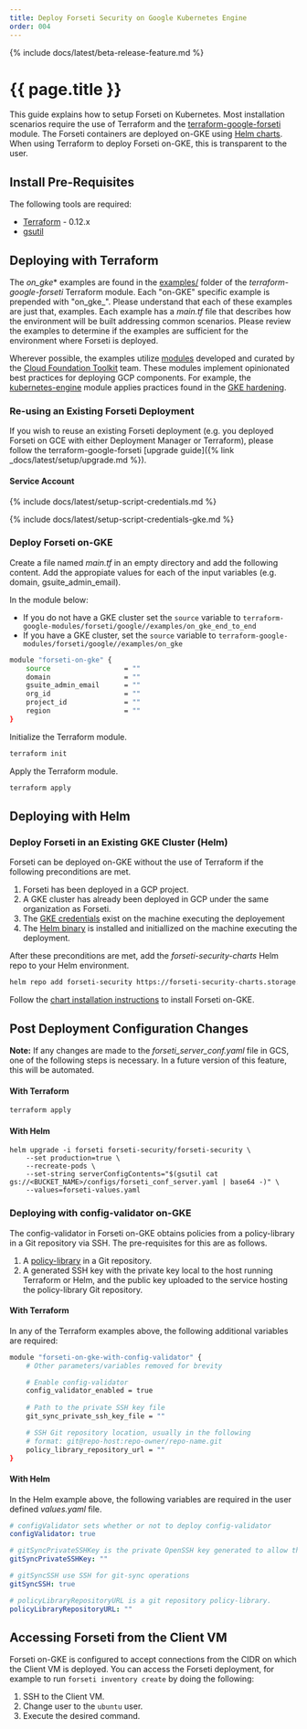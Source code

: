 ```yaml
---
title: Deploy Forseti Security on Google Kubernetes Engine
order: 004
---
```


{% include docs/latest/beta-release-feature.md %}

# {{ page.title }}

This guide explains how to setup Forseti on Kubernetes.  Most installation scenarios require the use of Terraform and the [terraform-google-forseti](https://registry.terraform.io/modules/terraform-google-modules/forseti/google/) module.  The Forseti containers are deployed on-GKE using [Helm charts](https://github.com/forseti-security/helm-charts).  When using Terraform to deploy Forseti on-GKE, this is transparent to the user.

## Install Pre-Requisites

The following tools are required:
* [Terraform](https://www.terraform.io/downloads.html) - 0.12.x
* [gsutil](https://cloud.google.com/storage/docs/gsutil)


## Deploying with Terraform
The *on_gke** examples are found in the [examples/](https://github.com/forseti-security/terraform-google-forseti/tree/master/examples/) folder of the *terraform-google-forseti* Terraform module.  Each "on-GKE" specific example is prepended with "on_gke_".  Please understand that each of these examples are just that, examples.  Each example has a *main.tf* file that describes how the environment will be built addressing common scenarios.  Please review the examples to determine if the examples are sufficient for the environment where Forseti is deployed.

Wherever possible, the examples utilize [modules](https://registry.terraform.io/modules/terraform-google-modules) developed and curated by the [Cloud Foundation Toolkit](https://cloud.google.com/foundation-toolkit/) team.  These modules implement opinionated best practices for deploying GCP components.  For example, the [kubernetes-engine](https://registry.terraform.io/modules/terraform-google-modules/kubernetes-engine/google/5.0.0) module applies practices found in the [GKE hardening](https://cloud.google.com/kubernetes-engine/docs/how-to/hardening-your-cluster).

### Re-using an Existing Forseti Deployment
If you wish to reuse an existing Forseti deployment (e.g. you deployed Forseti on GCE with either Deployment Manager or Terraform), please follow the terraform-google-forseti [upgrade guide]({% link _docs/latest/setup/upgrade.md %}).

#### Service Account

{% include docs/latest/setup-script-credentials.md %}

{% include docs/latest/setup-script-credentials-gke.md %}

### Deploy Forseti on-GKE

Create a file named *main.tf* in an empty directory and add the following content.  Add the appropiate values for each of the input variables (e.g. domain, gsuite_admin_email).

In the module below:
* If you do not have a GKE cluster set the `source` variable to `terraform-google-modules/forseti/google//examples/on_gke_end_to_end`
* If you have a GKE cluster, set the `source` variable to `terraform-google-modules/forseti/google//examples/on_gke`

```bash
module "forseti-on-gke" {
    source                  = ""
    domain                  = ""
    gsuite_admin_email      = ""
    org_id                  = ""
    project_id              = ""
    region                  = ""
}
```

Initialize the Terraform module.

```bash
terraform init
```

Apply the Terraform module.

```bash
terraform apply
```

## Deploying with Helm

### Deploy Forseti in an Existing GKE Cluster (Helm)

Forseti can be deployed on-GKE without the use of Terraform if the following preconditions are met.

1. Forseti has been deployed in a GCP project.
2. A GKE cluster has already been deployed in GCP under the same organization as Forseti.
3. The [GKE credentials](https://cloud.google.com/kubernetes-engine/docs/how-to/cluster-access-for-kubectl) exist on the machine executing the deployement
4. The [Helm binary](https://helm.sh/docs/using_helm/) is installed and initiallized on the machine executing the deployment.

After these preconditions are met, add the *forseti-security-charts* Helm repo to your Helm environment.

```bash
helm repo add forseti-security https://forseti-security-charts.storage.googleapis.com/release
```

Follow the [chart installation instructions](https://hub.helm.sh/charts/forseti-security/forseti-security) to install Forseti on-GKE.


## Post Deployment Configuration Changes

**Note:** If any changes are made to the *forseti_server_conf.yaml* file in GCS, one of the following steps is necessary.  In a future version of this feature, this will be automated.

#### With Terraform
```bash
terraform apply
```

#### With Helm
```
helm upgrade -i forseti forseti-security/forseti-security \
    --set production=true \
    --recreate-pods \
    --set-string serverConfigContents="$(gsutil cat gs://<BUCKET_NAME>/configs/forseti_conf_server.yaml | base64 -)" \
    --values=forseti-values.yaml
```

### Deploying with config-validator on-GKE

The config-validator in Forseti on-GKE obtains policies from a policy-library in a Git repository via SSH.  The pre-requisites for this are as follows.

1. A [policy-library](https://github.com/forseti-security/policy-library/blob/master/docs/user_guide.md#get-started-with-the-policy-library-repository) in a Git repository.
2. A generated SSH key with the private key local to the host running Terraform or Helm, and the public key uploaded to the service hosting the policy-library Git repository.

#### With Terraform

In any of the Terraform examples above, the following additional variables are required:

```bash
module "forseti-on-gke-with-config-validator" {
    # Other parameters/variables removed for brevity

    # Enable config-validator
    config_validator_enabled = true
    
    # Path to the private SSH key file
    git_sync_private_ssh_key_file = ""

    # SSH Git repository location, usually in the following
    # format: git@repo-host:repo-owner/repo-name.git
    policy_library_repository_url = ""
}
```

#### With Helm

In the Helm example above, the following variables are required in the user defined *values.yaml* file.

```yaml
# configValidator sets whether or not to deploy config-validator
configValidator: true

# gitSyncPrivateSSHKey is the private OpenSSH key generated to allow the git-sync to clone the policy library repository.
gitSyncPrivateSSHKey: ""

# gitSyncSSH use SSH for git-sync operations
gitSyncSSH: true

# policyLibraryRepositoryURL is a git repository policy-library.
policyLibraryRepositoryURL: ""

```
## Accessing Forseti from the Client VM
Forseti on-GKE is configured to accept connections from the CIDR on which the Client VM is deployed.  You can access the Forseti deployment, for example to run `forseti inventory create` by doing the following:

1. SSH to the Client VM.
1. Change user to the `ubuntu` user.
1. Execute the desired command.
